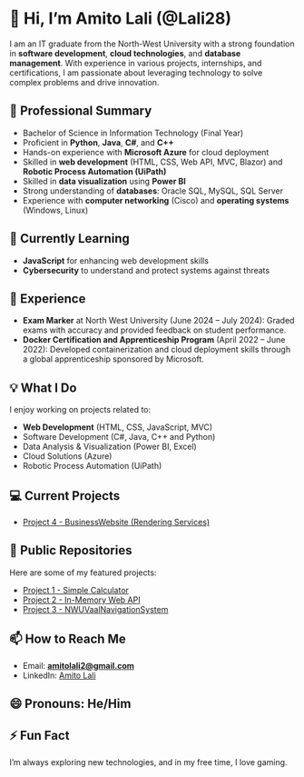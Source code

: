 # 👋 Hi, I’m Amito Lali (@Lali28)

I am an IT graduate from the North-West University with a strong foundation in **software development**, **cloud technologies**, and **database management**. With experience in various projects, internships, and certifications, I am passionate about leveraging technology to solve complex problems and drive innovation.

## 💼 Professional Summary
- Bachelor of Science in Information Technology (Final Year)
- Proficient in **Python**, **Java**, **C#**, and **C++**
- Hands-on experience with **Microsoft Azure**  for cloud deployment 
- Skilled in **web development** (HTML, CSS, Web API, MVC, Blazor) and **Robotic Process Automation (UiPath)**
- Skilled in **data visualization** using **Power BI**
- Strong understanding of **databases**: Oracle SQL, MySQL, SQL Server
- Experience with **computer networking** (Cisco) and **operating systems** (Windows, Linux)

## 🌱 Currently Learning
- **JavaScript** for enhancing web development skills
- **Cybersecurity** to understand and protect systems against threats

## 💼 Experience
- **Exam Marker** at North West University (June 2024 – July 2024): Graded exams with accuracy and provided feedback on student performance.
- **Docker Certification and Apprenticeship Program** (April 2022 – June 2022): Developed containerization and cloud deployment skills through a global apprenticeship sponsored by Microsoft.

## 💡 What I Do
I enjoy working on projects related to:
- **Web Development** (HTML, CSS, JavaScript, MVC)
- Software Development (C#, Java, C++ and Python)
- Data Analysis & Visualization (Power BI, Excel)
- Cloud Solutions (Azure)
- Robotic Process Automation (UiPath)

## 💻 Current Projects
- [Project 4 - BusinessWebsite (Rendering Services)](https://github.com/Lali28/BusinessWebsite_Demolishing_Cleaning-Fettling)

## 📂 Public Repositories
Here are some of my featured projects:
- [Project 1 - Simple Calculator](https://github.com/Lali28/Lali28_SimpleCalculator)
- [Project 2 - In-Memory Web API](https://github.com/Lali28/InMemory_WebAPI)
- [Project 3 - NWUVaalNavigationSystem](https://github.com/Lali28/NWU_Vaal_Campus_NavigationSystem)

## 📫 How to Reach Me
- Email: **amitolali2@gmail.com**
- LinkedIn: [Amito Lali](https://www.linkedin.com/in/amitolali)

## 😄 Pronouns: He/Him
## ⚡ Fun Fact
I’m always exploring new technologies, and in my free time, I love gaming.

<!---
Lali28/Lali28 is a ✨ special ✨ repository because its `README.md` (this file) appears on your GitHub profile.
You can click the Preview link to take a look at your changes.
--->
